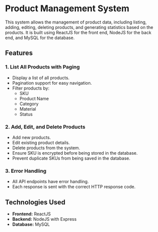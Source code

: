 # Product Management System

This system allows the management of product data, including listing, adding, editing, deleting products, and generating statistics based on the products. It is built using ReactJS for the front end, NodeJS for the back end, and MySQL for the database.

## Features

### 1. List All Products with Paging
- Display a list of all products.
- Pagination support for easy navigation.
- Filter products by:
  - SKU
  - Product Name
  - Category
  - Material
  - Status

### 2. Add, Edit, and Delete Products
- Add new products.
- Edit existing product details.
- Delete products from the system.
- Ensure SKU is encrypted before being stored in the database.
- Prevent duplicate SKUs from being saved in the database.

### 3. Error Handling
- All API endpoints have error handling.
- Each response is sent with the correct HTTP response code.

## Technologies Used
- **Frontend:** ReactJS
- **Backend:** NodeJS with Express
- **Database:** MySQL

